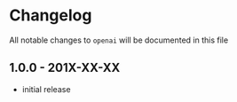 # Changelog

All notable changes to `openai` will be documented in this file

## 1.0.0 - 201X-XX-XX

- initial release
